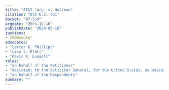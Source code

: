 ```yaml
---
title: "AT&T Corp. v. Hulteen"
citation: "556 U.S. 701"
docket: "07-543"
argdate: "2008-12-10"
publishdate: "2009-05-18"
justices:
- 1990souter
advocates:
- "Carter G. Phillips"
- "Lisa S. Blatt"
- "Kevin K. Russell"
roles:
- "on behalf of the Petitioner"
- "Assistant to the Solicitor General, for the United States, as amicus curiae, supporting the Petitioner"
- "on behalf of the Respondents"
summary: ""
---
```


